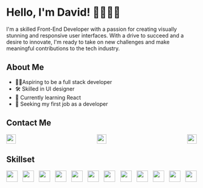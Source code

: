 # Hello, I'm David! 👋👨🏿‍💻

I'm a skilled Front-End Developer with a passion for creating visually stunning and responsive user interfaces. With a drive to succeed and a desire to innovate, I'm ready to take on new challenges and make meaningful contributions to the tech industry.

## About Me
- 💪🏽Aspiring to be a full stack developer
- 🛠 Skilled in UI designer
- 🌱 Currently learning React
- 💼 Seeking my first job as a developer

## Contact Me
<div style="display:flex; justify-content: space-between; align-items: center;">
  <a href="https://twitter.com/ola_dayve"><img height="25" width="25" src="https://cdn.simpleicons.org/twitter/" /></a>
  <a href="https://www.linkedin.com/in/olanrewaju-david/"><img height="25" width="25" src="https://cdn.simpleicons.org/linkedin/" /></a>
  <a href="mailto:davidolanrewaju538@gmail.com"><img height="25" width="25" src="https://cdn.simpleicons.org/gmail/" /></a>
</div>

## Skillset
<div style="display:flex; justify-content: space-between; align-items: center;">
  <a href="#"><img height="30" width="30" src="https://cdn.simpleicons.org/html5/" /></a>
  <a href="#"><img height="30" width="30" src="https://cdn.simpleicons.org/css3/" /></a>
  <a href="#"><img height="30" width="30" src="https://cdn.simpleicons.org/javascript/" /></a>
  <a href="#"><img height="30" width="30" src="https://cdn.simpleicons.org/bootstrap/" /></a>
  <a href="#"><img height="30" width="30" src="https://cdn.simpleicons.org/react/" /></a>
  <a href="#"><img height="30" width="30" src="https://cdn.simpleicons.org/redux/" /></a>
  <a href="#"><img height="30" width="30" src="https://cdn.simpleicons.org/jest/" /></a>
  <a href="#"><img height="30" width="30" src="https://cdn.simpleicons.org/figma/" /></a>
  <a href="#"><img height="30" width="30" src="https://cdn.simpleicons.org/webpack/" /></a>
  <a href="#"><img height="30" width="30" src="https://cdn.simpleicons.org/vite/" /></a>
  <a href="#"><img height="30" width="30" src="https://cdn.simpleicons.org/tailwind-css/" /></a>
  <a href="#"><img height="30" width="30" src="https://cdn.simpleicons.org/next.js/" /></a>
</div>

<!-- ## My StatCard
<!-- [![David's GitHub stats](https://github-readme-stats.vercel.app/api?username=dave-prog&show_icons=true&theme=github_dark_dimmed)](https://github.com/dave-prog/github-readme-stats) -->
<!-- [![Top Langs](https://github-readme-stats.vercel.app/api/top-langs/?username=dave-prog&hide_progress=true&layout=compact&theme=github_dark_dimmed)](https://github.com/dave-prog/github-readme-stats) -->



<!-- My proficiency in HTML, CSS, Bootstrap, and JavaScript allows me to produce high-quality code that meets project requirements and exceeds client expectations. Also, aspiring to be a Full-Stack Developer, I'm dedicated to continuous learning and staying up-to-date with industry trends and best practices. Currently seeking new job opportunities to contribute to exciting projects and further develop my skills. With a drive to succeed and a desire to innovate, I'm ready to take on new challenges and make meaningful contributions to the tech industry.-->
<!--
**dave-prog/dave-prog** is a ✨ _special_ ✨ repository because it+98s `README.md` (this file) appears on your GitHub profile.

Here are some ideas to get you started:

- 🔭 I’m currently working on ...
- 🌱 I’m currently learning ...
- 👯 I’m looking to collaborate on ...
- 🤔 I’m looking for help with ...
- 💬 Ask me about ...
- 📫 How to reach me: ...
- 😄 Pronouns: ...
- ⚡ Fun fact: ...
-->
